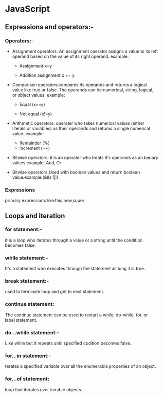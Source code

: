 # JavaScript

## Expressions and operators:-

### Operators:- 

* Assignment operators: An assignment operator assigns a value to its left operand based on the value of its right operand.
example:

  + Assignment x=y

  + Addition assignment 	x += y

* Comparison operators:compares its operands and returns a logical value like true or false. The operands can be numerical, string, logical, or object values.
example:

   * Equal (x==y)
     
   * Not equal (x!=y)
    
* Arithmetic operators: operater who takes numerical values (either literals or variables) as their operands and returns a single numerical value.
example:
      
  + Remainder (%)
  + Increment (++)

* Bitwise operators: it is an operater who treats it's operands as an benary values
example: And, Or
* Bitwise operators:Used with boolean values and return boolean value.example:(&&) (||)

### Expressions
primary expressions like:this,new,super


## Loops and iteration

### for statement:-
it is a loop who iterates through a value or a string until the condition becomes false.

### while statement:-
It's a statement who executes through the statement as long it is true.

### break statement:-
used to terminate loop and get to next statement.
### continue statement: 
The continue statement can be used to restart a while, do-while, for, or label statement.
### do...while statement:-
Like while but it repeats until specified codition becomes false.

### for...in statement:-
terates a specified variable over all the enumerable properties of an object.

### for...of statement:
loop that iterates over iterable objects.



     
